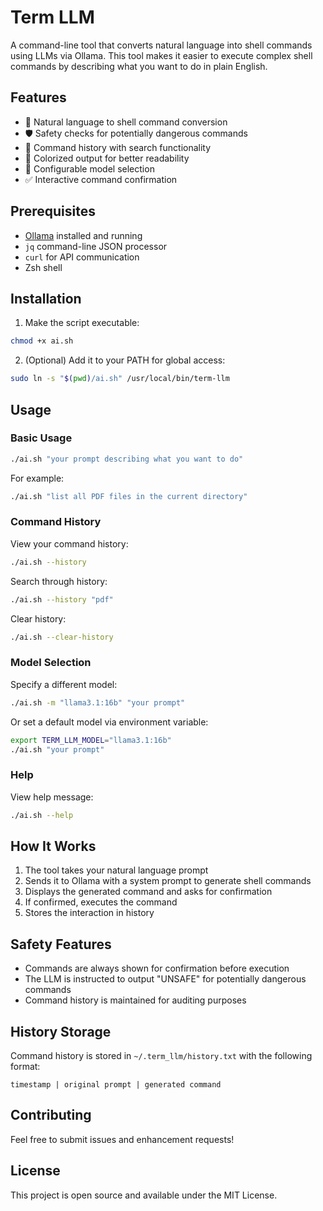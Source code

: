 # Term LLM

A command-line tool that converts natural language into shell commands using LLMs via Ollama. This tool makes it easier to execute complex shell commands by describing what you want to do in plain English.

## Features

- 🤖 Natural language to shell command conversion
- 🛡️ Safety checks for potentially dangerous commands
- 📝 Command history with search functionality
- 🎨 Colorized output for better readability
- 🔧 Configurable model selection
- ✅ Interactive command confirmation

## Prerequisites

- [Ollama](https://ollama.ai/) installed and running
- `jq` command-line JSON processor
- `curl` for API communication
- Zsh shell

## Installation

1. Make the script executable:
```bash
chmod +x ai.sh
```

2. (Optional) Add it to your PATH for global access:
```bash
sudo ln -s "$(pwd)/ai.sh" /usr/local/bin/term-llm
```

## Usage

### Basic Usage

```bash
./ai.sh "your prompt describing what you want to do"
```

For example:
```bash
./ai.sh "list all PDF files in the current directory"
```

### Command History

View your command history:
```bash
./ai.sh --history
```

Search through history:
```bash
./ai.sh --history "pdf"
```

Clear history:
```bash
./ai.sh --clear-history
```

### Model Selection

Specify a different model:
```bash
./ai.sh -m "llama3.1:16b" "your prompt"
```

Or set a default model via environment variable:
```bash
export TERM_LLM_MODEL="llama3.1:16b"
./ai.sh "your prompt"
```

### Help

View help message:
```bash
./ai.sh --help
```

## How It Works

1. The tool takes your natural language prompt
2. Sends it to Ollama with a system prompt to generate shell commands
3. Displays the generated command and asks for confirmation
4. If confirmed, executes the command
5. Stores the interaction in history

## Safety Features

- Commands are always shown for confirmation before execution
- The LLM is instructed to output "UNSAFE" for potentially dangerous commands
- Command history is maintained for auditing purposes

## History Storage

Command history is stored in `~/.term_llm/history.txt` with the following format:
```
timestamp | original prompt | generated command
```

## Contributing

Feel free to submit issues and enhancement requests!

## License

This project is open source and available under the MIT License.
